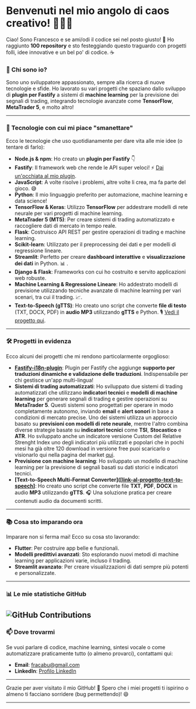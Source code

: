 # Benvenuti nel mio angolo di caos creativo! 🎉👨‍💻

Ciao! Sono Francesco e se ami/odi il codice sei nel posto giusto! 🚀 Ho raggiunto **100 repository** e sto festeggiando questo traguardo con progetti folli, idee innovative e un bel po' di codice. ☕️

### 🌟 Chi sono io?
Sono uno sviluppatore appassionato, sempre alla ricerca di nuove tecnologie e sfide. Ho lavorato su vari progetti che spaziano dallo sviluppo di **plugin per Fastify** a sistemi di **machine learning** per la previsione dei segnali di trading, integrando tecnologie avanzate come **TensorFlow**, **MetaTrader 5**, e molto altro!

---

### 🔧 Tecnologie con cui mi piace "smanettare"

Ecco le tecnologie che uso quotidianamente per dare vita alle mie idee (o tentare di farlo):

- **Node.js & npm**: Ho creato un **plugin per Fastify** 👇
- **Fastify**: Il framework web che rende le API super veloci! ⚡️ [Dai un'occhiata al mio plugin](https://www.npmjs.com/package/fastify-i18n-plugin).
- **JavaScript**: A volte risolve i problemi, altre volte li crea, ma fa parte del gioco. 😅
- **Python**: Il mio linguaggio preferito per automazione, machine learning e data science!
- **TensorFlow & Keras**: Utilizzo **TensorFlow** per addestrare modelli di rete neurale per vari progetti di machine learning.
- **MetaTrader 5 (MT5)**: Per creare sistemi di trading automatizzato e raccogliere dati di mercato in tempo reale.
- **Flask**: Costruisco API REST per gestire operazioni di trading e machine learning.
- **Scikit-learn**: Utilizzato per il preprocessing dei dati e per modelli di regressione lineare.
- **Streamlit**: Perfetto per creare **dashboard interattive** e **visualizzazione dei dati** in Python. 📊 .
- **Django & Flask**: Frameworks con cui ho costruito e servito applicazioni web robuste.
- **Machine Learning & Regressione Lineare**: Ho addestrato modelli di previsione utilizzando tecniche avanzate di machine learning per vari scenari, tra cui il trading. 📈.
- **Text-to-Speech (gTTS)**: Ho creato uno script che converte **file di testo** (TXT, DOCX, PDF) in **audio MP3** utilizzando **gTTS** e Python. 🎙️ [Vedi il progetto qui](link-al-progetto-text-to-speech).

---

### 🛠️ Progetti in evidenza

Ecco alcuni dei progetti che mi rendono particolarmente orgoglioso:

- **[Fastify-i18n-plugin](https://github.com/fracabu/fastify-i18n-plugin)**: Plugin per Fastify che aggiunge **supporto per traduzioni dinamiche e validazione delle traduzioni**. Indispensabile per chi gestisce un'app multi-lingua!
- **Sistemi di trading automatizzati**: Ho sviluppato due sistemi di trading automatizzati che utilizzano **indicatori tecnici** e **modelli di machine learning** per generare segnali di trading e gestire operazioni su **MetaTrader 5**. Questi sistemi sono progettati per operare in modo completamente autonomo, inviando **email** e **alert sonori** in base a condizioni di mercato precise. Uno dei sistemi utilizza un approccio basato su **previsioni con modelli di rete neurale**, mentre l'altro combina diverse strategie basate su **indicatori tecnici** come **TSI**, **Stocastico** e **ATR**. Ho sviluppato anche un indicatore versione Custom del Relative Strenght Index uno degli indicatori più utilizzati e popolari che in pochi mesi ha già oltre 120 download in versione free puoi scaricarlo o visionarlo qui nella pagina del market [qui](https://www.mql5.com/it/market/product/122694?source=Site+Profile+Seller).
- **Previsione con machine learning**: Ho sviluppato un modello di machine learning per la previsione di segnali basati su dati storici e indicatori tecnici.
- **[Text-to-Speech Multi-Format Converter]([[link-al-progetto-text-to-speech](https://github.com/fracabu/TextToSpeechProject)]**: Ho creato uno script che converte file **TXT**, **PDF**, **DOCX** in audio **MP3** utilizzando **gTTS**. 🎧 Una soluzione pratica per creare contenuti audio da documenti scritti.

---

### 📚 Cosa sto imparando ora

Imparare non si ferma mai! Ecco su cosa sto lavorando:

- **Flutter**: Per costruire app belle e funzionali.
- **Modelli predittivi avanzati**: Sto esplorando nuovi metodi di machine learning per applicazioni varie, incluso il trading.
- **Streamlit avanzato**: Per creare visualizzazioni di dati sempre più potenti e personalizzate.

---

### 📊 Le mie statistiche GitHub

![GitHub Contributions](https://github-readme-stats.vercel.app/api?username=fracabu&show_icons=true&theme=radical)
---

### 📫 Dove trovarmi

Se vuoi parlare di codice, machine learning, sintesi vocale o come automatizzare praticamente tutto (o almeno provarci), contattami qui:

- **Email**: fracabu@gmail.com
- **LinkedIn**: [Profilo LinkedIn](https://linkedin.com/in/francesco-~-capurso-5801031a9/)

---

Grazie per aver visitato il mio GitHub! 🎉 Spero che i miei progetti ti ispirino o almeno ti facciano sorridere (bug permettendo)! 😄

---

